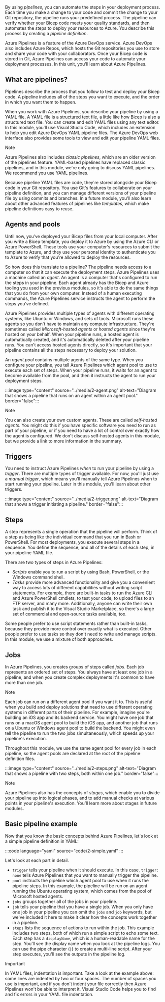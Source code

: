 By using _pipelines_, you can automate the steps in your deployment process. Each time you make a change to your code and commit the change to your Git repository, the pipeline runs your predefined process. The pipeline can verify whether your Bicep code meets your quality standards, and then automates the steps to deploy your resources to Azure. You describe this process by creating a _pipeline definition_.

Azure Pipelines is a feature of the Azure DevOps service. Azure DevOps also includes Azure Repos, which hosts the Git repositories you use to store and share your code with your collaborators. Once your Bicep code is stored in Git, Azure Pipelines can access your code to automate your deployment processes. In this unit, you'll learn about Azure Pipelines.

## What are pipelines?

Pipelines describe the process that you follow to test and deploy your Bicep code. A pipeline includes all of the steps you want to execute, and the order in which you want them to happen.

When you work with Azure Pipelines, you describe your pipeline by using a YAML file. A YAML file is a structured text file, a little like how Bicep is also a structured text file. You can create and edit YAML files using any text editor. In this module, you'll use Visual Studio Code, which includes an extension to help you edit Azure DevOps YAML pipeline files. The Azure DevOps web interface also provides some tools to view and edit your pipeline YAML files.

> [!NOTE]
> Azure Pipelines also includes _classic pipelines_, which are an older version of the pipelines feature. YAML-based pipelines have replaced classic pipelines, and in this module, we're only going to discuss YAML pipelines. We recommend you use YAML pipelines.

Because pipeline YAML files are code, they're stored alongside your Bicep code in your Git repository. You use Git's features to collaborate on your pipeline definition, and you can manage different versions of your pipeline file by using commits and branches. In a future module, you'll also learn about other advanced features of pipelines like _templates_, which make pipeline definitions easy to reuse.

## Agents and pools

Until now, you've deployed your Bicep files from your local computer. After you write a Bicep template, you deploy it to Azure by using the Azure CLI or Azure PowerShell. These tools use your computer's resources to submit the template to Azure, and they use your personal identity to authenticate you to Azure to verify that you're allowed to deploy the resources.

So how does this translate to a pipeline? The pipeline needs access to a computer so that it can execute the deployment steps. Azure Pipelines uses a machine called an _agent_. An agent is a computer that's configured to run the steps in your pipeline. Each agent already has the Bicep and Azure tooling you used in the previous modules, so it's able to do the same things that you do from your own computer. Instead of a human executing commands, the Azure Pipelines service instructs the agent to perform the steps you've defined.

Azure Pipelines provides multiple types of agents with different operating systems, like Ubuntu or Windows, and sets of tools. Microsoft runs these agents so you don't have to maintain any compute infrastructure. They're sometimes called _Microsoft-hosted agents_ or _hosted agents_ since they're hosted on your behalf. When your pipeline runs, a hosted agent is automatically created, and it's automatically deleted after your pipeline runs. You can't access hosted agents directly, so it's important that your pipeline contains all the steps necessary to deploy your solution.

An _agent pool_ contains multiple agents of the same type. When you configure your pipeline, you tell Azure Pipelines which agent pool to use to execute each set of steps. When your pipeline runs, it waits for an agent to become available from the pool, and then it instructs the agent to run your deployment steps.

:::image type="content" source="../media/2-agent.png" alt-text="Diagram that shows a pipeline that runs on an agent within an agent pool." border="false":::

> [!NOTE]
> You can also create your own custom agents. These are called _self-hosted agents_. You might do this if you have specific software you need to run as part of your pipeline, or if you need to have a lot of control over exactly how the agent is configured. We don't discuss self-hosted agents in this module, but we provide a link to more information in the summary.

## Triggers

You need to instruct Azure Pipelines _when_ to run your pipeline by using a _trigger_. There are multiple types of trigger available. For now, you'll just use a _manual trigger_, which means you'll manually tell Azure Pipelines when to start running your pipeline. Later in this module, you'll learn about other triggers.

:::image type="content" source="../media/2-trigger.png" alt-text="Diagram that shows a trigger initiating a pipeline." border="false":::

## Steps

A step represents a single operation that the pipeline will perform. Think of a step as being like the individual command that you run in Bash or PowerShell. For most deployments, you execute several steps in a sequence. You define the sequence, and all of the details of each step, in your pipeline YAML file.

There are two types of steps in Azure Pipelines:

- _Scripts_ enable you to run a script by using Bash, PowerShell, or the Windows command shell.
- _Tasks_ provide more advanced functionality and give you a convenient way to access lots of different capabilities without writing script statements. For example, there are built-in tasks to run the Azure CLI and Azure PowerShell cmdlets, to test your code, to upload files to an FTP server, and many more. Additionally, anyone can write their own task and publish it to the Visual Studio Marketplace, so there's a large set of commercial and open-source tasks available, too.

Some people prefer to use script statements rather than built-in tasks, because they provide more control over exactly what is executed. Other people prefer to use tasks so they don't need to write and manage scripts. In this module, we use a mixture of both approaches.

## Jobs

In Azure Pipelines, you creates groups of steps called _jobs_. Each job represents an ordered set of steps. You always have at least one job in a pipeline, and when you create complex deployments it's common to have more than one job.

> [!NOTE]
> Each job can run on a different agent pool if you want it to. This is useful when you build and deploy solutions that need to use different operating systems in different parts of their pipeline. For example, imagine you're building an iOS app and its backend service. You might have one job that runs on a macOS agent pool to build the iOS app, and another job that runs on a Ubuntu or Windows agent pool to build the backend. You might even tell the pipeline to run the two jobs simultaneously, which speeds up your pipeline's execution.
>
> Throughout this module, we use the same agent pool for every job in each pipeline, so the agent pools are declared at the root of the pipeline definition files.

:::image type="content" source="../media/2-steps.png" alt-text="Diagram that shows a pipeline with two steps, both within one job." border="false":::

> [!NOTE]
> Azure Pipelines also has the concepts of _stages_, which enable you to divide your pipeline up into logical phases, and to add manual checks at various points in your pipeline's execution. You’ll learn more about stages in future modules.

## Basic pipeline example

Now that you know the basic concepts behind Azure Pipelines, let's look at a simple pipeline definition in YAML:

:::code language="yaml" source="code/2-simple.yaml" :::

Let's look at each part in detail.

- `trigger` tells your pipeline when it should execute. In this case, `trigger: none` tells Azure Pipelines that you want to manually trigger the pipeline.
- `pool` instructs the pipeline which agent pool to use when it runs the pipeline steps. In this example, the pipeline will be run on an agent running the Ubuntu operating system, which comes from the pool of Microsoft hosted agents.
- `jobs` groups together all of the jobs in your pipeline.
- `job` tells your pipeline that you have a single job. When you only have one job in your pipeline you can omit the `jobs` and `job` keywords, but we've included it here to make it clear how the concepts work together in a pipeline.
- `steps` lists the sequence of actions to run within the job. This example includes two steps, both of which run a simple script to echo some text. Each step has a `displayName`, which is a human-readable name for the step. You'll see the display name when you look at the pipeline logs. You can use the pipe character (`|`) to create a multi-line script. After your step executes, you'll see the outputs in the pipeline log.

> [!IMPORTANT]
> In YAML files, indentation is important. Take a look at the example above: some lines are indented by two or four spaces. The number of spaces you use is important, and if you don't indent your file correctly then Azure Pipelines won't be able to interpret it. Visual Studio Code helps you to find and fix errors in your YAML file indentation.
